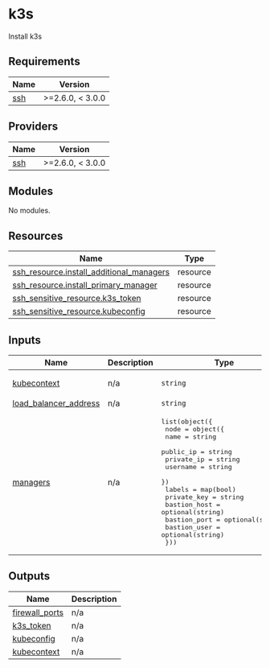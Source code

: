 # k3s

Install k3s

<!-- BEGINNING OF PRE-COMMIT-TERRAFORM DOCS HOOK -->
## Requirements

| Name | Version |
|------|---------|
| <a name="requirement_ssh"></a> [ssh](#requirement\_ssh) | >=2.6.0, < 3.0.0 |

## Providers

| Name | Version |
|------|---------|
| <a name="provider_ssh"></a> [ssh](#provider\_ssh) | >=2.6.0, < 3.0.0 |

## Modules

No modules.

## Resources

| Name | Type |
|------|------|
| [ssh_resource.install_additional_managers](https://registry.terraform.io/providers/loafoe/ssh/latest/docs/resources/resource) | resource |
| [ssh_resource.install_primary_manager](https://registry.terraform.io/providers/loafoe/ssh/latest/docs/resources/resource) | resource |
| [ssh_sensitive_resource.k3s_token](https://registry.terraform.io/providers/loafoe/ssh/latest/docs/resources/sensitive_resource) | resource |
| [ssh_sensitive_resource.kubeconfig](https://registry.terraform.io/providers/loafoe/ssh/latest/docs/resources/sensitive_resource) | resource |

## Inputs

| Name | Description | Type | Default | Required |
|------|-------------|------|---------|:--------:|
| <a name="input_kubecontext"></a> [kubecontext](#input\_kubecontext) | n/a | `string` | `"gitpod-self-hosted"` | no |
| <a name="input_load_balancer_address"></a> [load\_balancer\_address](#input\_load\_balancer\_address) | n/a | `string` | `null` | no |
| <a name="input_managers"></a> [managers](#input\_managers) | n/a | <pre>list(object({<br>    node = object({<br>      name       = string<br>      public_ip  = string<br>      private_ip = string<br>      username   = string<br>    })<br>    labels       = map(bool)<br>    private_key  = string<br>    bastion_host = optional(string)<br>    bastion_port = optional(string)<br>    bastion_user = optional(string)<br>  }))</pre> | `[]` | no |

## Outputs

| Name | Description |
|------|-------------|
| <a name="output_firewall_ports"></a> [firewall\_ports](#output\_firewall\_ports) | n/a |
| <a name="output_k3s_token"></a> [k3s\_token](#output\_k3s\_token) | n/a |
| <a name="output_kubeconfig"></a> [kubeconfig](#output\_kubeconfig) | n/a |
| <a name="output_kubecontext"></a> [kubecontext](#output\_kubecontext) | n/a |
<!-- END OF PRE-COMMIT-TERRAFORM DOCS HOOK -->
